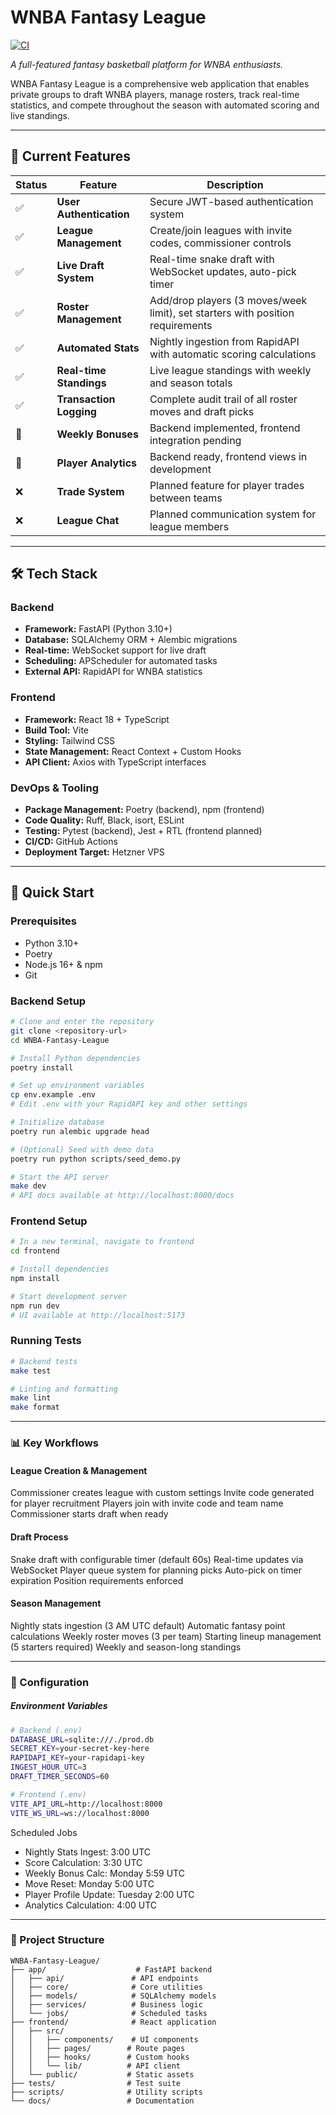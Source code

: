 # WNBA Fantasy League
[![CI](https://github.com/grantharris33/WNBA-Fantasy-League/actions/workflows/ci.yml/badge.svg)](https://github.com/grantharris33/WNBA-Fantasy-League/actions/workflows/ci.yml)

*A full-featured fantasy basketball platform for WNBA enthusiasts.*

WNBA Fantasy League is a comprehensive web application that enables private groups to draft WNBA players, manage rosters, track real-time statistics, and compete throughout the season with automated scoring and live standings.

---

## 🎯 Current Features

| Status | Feature | Description |
| ------ | ------- | ----------- |
| ✅ | **User Authentication** | Secure JWT-based authentication system |
| ✅ | **League Management** | Create/join leagues with invite codes, commissioner controls |
| ✅ | **Live Draft System** | Real-time snake draft with WebSocket updates, auto-pick timer |
| ✅ | **Roster Management** | Add/drop players (3 moves/week limit), set starters with position requirements |
| ✅ | **Automated Stats** | Nightly ingestion from RapidAPI with automatic scoring calculations |
| ✅ | **Real-time Standings** | Live league standings with weekly and season totals |
| ✅ | **Transaction Logging** | Complete audit trail of all roster moves and draft picks |
| 🚧 | **Weekly Bonuses** | Backend implemented, frontend integration pending |
| 🚧 | **Player Analytics** | Backend ready, frontend views in development |
| ❌ | **Trade System** | Planned feature for player trades between teams |
| ❌ | **League Chat** | Planned communication system for league members |

---

## 🛠 Tech Stack

### Backend
- **Framework:** FastAPI (Python 3.10+)
- **Database:** SQLAlchemy ORM + Alembic migrations
- **Real-time:** WebSocket support for live draft
- **Scheduling:** APScheduler for automated tasks
- **External API:** RapidAPI for WNBA statistics

### Frontend
- **Framework:** React 18 + TypeScript
- **Build Tool:** Vite
- **Styling:** Tailwind CSS
- **State Management:** React Context + Custom Hooks
- **API Client:** Axios with TypeScript interfaces

### DevOps & Tooling
- **Package Management:** Poetry (backend), npm (frontend)
- **Code Quality:** Ruff, Black, isort, ESLint
- **Testing:** Pytest (backend), Jest + RTL (frontend planned)
- **CI/CD:** GitHub Actions
- **Deployment Target:** Hetzner VPS

---

## 🚀 Quick Start

### Prerequisites
- Python 3.10+
- Poetry
- Node.js 16+ & npm
- Git

### Backend Setup
```bash
# Clone and enter the repository
git clone <repository-url>
cd WNBA-Fantasy-League

# Install Python dependencies
poetry install

# Set up environment variables
cp env.example .env
# Edit .env with your RapidAPI key and other settings

# Initialize database
poetry run alembic upgrade head

# (Optional) Seed with demo data
poetry run python scripts/seed_demo.py

# Start the API server
make dev
# API docs available at http://localhost:8000/docs
```

### Frontend Setup
```bash
# In a new terminal, navigate to frontend
cd frontend

# Install dependencies
npm install

# Start development server
npm run dev
# UI available at http://localhost:5173
```

### Running Tests
```bash
# Backend tests
make test

# Linting and formatting
make lint
make format
```

---

### 📊 Key Workflows
#### League Creation & Management

Commissioner creates league with custom settings
Invite code generated for player recruitment
Players join with invite code and team name
Commissioner starts draft when ready

#### Draft Process

Snake draft with configurable timer (default 60s)
Real-time updates via WebSocket
Player queue system for planning picks
Auto-pick on timer expiration
Position requirements enforced

#### Season Management

Nightly stats ingestion (3 AM UTC default)
Automatic fantasy point calculations
Weekly roster moves (3 per team)
Starting lineup management (5 starters required)
Weekly and season-long standings

---

### 🔧 Configuration
##### Environment Variables
```bash
# Backend (.env)
DATABASE_URL=sqlite:///./prod.db
SECRET_KEY=your-secret-key-here
RAPIDAPI_KEY=your-rapidapi-key
INGEST_HOUR_UTC=3
DRAFT_TIMER_SECONDS=60

# Frontend (.env)
VITE_API_URL=http://localhost:8000
VITE_WS_URL=ws://localhost:8000
```

Scheduled Jobs

* Nightly Stats Ingest: 3:00 UTC
* Score Calculation: 3:30 UTC
* Weekly Bonus Calc: Monday 5:59 UTC
* Move Reset: Monday 5:00 UTC
* Player Profile Update: Tuesday 2:00 UTC
* Analytics Calculation: 4:00 UTC

---

### 📁 Project Structure

```
WNBA-Fantasy-League/
├── app/                    # FastAPI backend
│   ├── api/               # API endpoints
│   ├── core/              # Core utilities
│   ├── models/            # SQLAlchemy models
│   ├── services/          # Business logic
│   └── jobs/              # Scheduled tasks
├── frontend/              # React application
│   ├── src/
│   │   ├── components/    # UI components
│   │   ├── pages/        # Route pages
│   │   ├── hooks/        # Custom hooks
│   │   └── lib/          # API client
│   └── public/           # Static assets
├── tests/                # Test suite
├── scripts/              # Utility scripts
└── docs/                 # Documentation
```